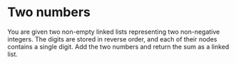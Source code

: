 # Two numbers

You are given two non-empty linked lists representing two non-negative integers. The digits are stored in reverse order, and each of their nodes contains a single digit. Add the two numbers and return the sum as a linked list.
